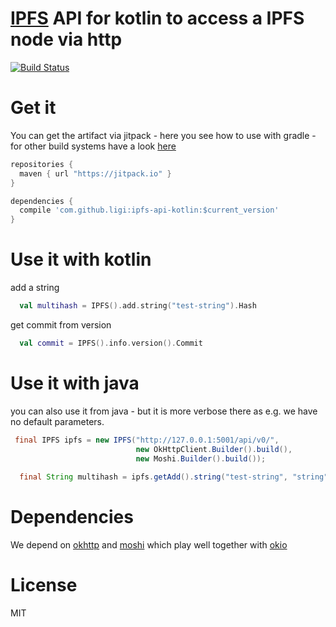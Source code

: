 # [IPFS](http://ipfs.io) API for kotlin to access a IPFS node via http

[![Build Status](https://snap-ci.com/ligi/ipfs-api-kotlin/branch/master/build_image)](https://snap-ci.com/ligi/ipfs-api-kotlin/branch/master)

# Get it

You can get the artifact via jitpack - here you see how to use with gradle - for other build systems have a look [here](https://jitpack.io/#ligi/ipfs-api-kotlin)

``` groovy
repositories {
  maven { url "https://jitpack.io" }
}
```

``` groovy
dependencies {
  compile 'com.github.ligi:ipfs-api-kotlin:$current_version'
}
```

# Use it with kotlin

add a string
```kotlin
  val multihash = IPFS().add.string("test-string").Hash
```

get commit from version

```kotlin
  val commit = IPFS().info.version().Commit
```

# Use it with java

you can also use it from java - but it is more verbose there as e.g. we have no default parameters. 

```java
 final IPFS ipfs = new IPFS("http://127.0.0.1:5001/api/v0/",
                            new OkHttpClient.Builder().build(),
                            new Moshi.Builder().build());
  
  final String multihash = ipfs.getAdd().string("test-string", "string", "string").getHash();
```

# Dependencies 

We depend on [okhttp](http://square.github.io/okhttp) and [moshi](https://github.com/square/moshi) which play well together with [okio](https://github.com/square/okio)

# License 

MIT

